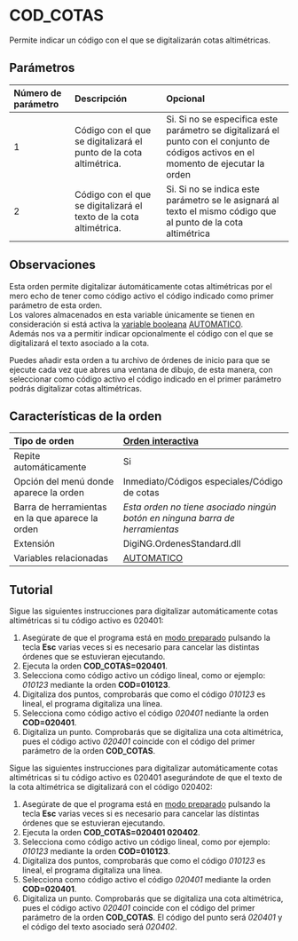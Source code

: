 # COD\_COTAS

Permite indicar un código con el que se digitalizarán cotas altimétricas.

## Parámetros

| Número de parámetro | Descripción | Opcional |
| :--- | :--- | :--- |
| 1 | Código con el que se digitalizará el punto de la cota altimétrica. | Si. Si no se especifica este parámetro se digitalizará el punto con el conjunto de códigos activos en el momento de ejecutar la orden |
| 2 | Código con el que se digitalizará el texto de la cota altimétrica. | Si. Si no se indica este parámetro se le asignará al texto el mismo código que al punto de la cota altimétrica |

## Observaciones

Esta orden permite digitalizar áutomáticamente cotas altimétricas por el mero echo de tener como código activo el código indicado como primer parámetro de esta orden.  
Los valores almacenados en esta variable únicamente se tienen en consideración si está activa la [variable booleana](cod-cotas.md) [AUTOMATICO](/digi3d-net/referencia/ventana-de-dibujo/ordenes/c/da1f6fd1-4521-40bb-98e0-be6c6f62d1c6/README.md).  
Además nos va a permitir indicar opcionalmente el código con el que se digitalizará el texto asociado a la cota.

Puedes añadir esta orden a tu archivo de órdenes de inicio para que se ejecute cada vez que abres una ventana de dibujo, de esta manera, con seleccionar como código activo el código indicado en el primer parámetro podrás digitalizar cotas altimétricas.

## Características de la orden

| Tipo de orden | [Orden interactiva](cod-cotas.md) |
| :--- | :--- |
| Repite automáticamente | Si |
| Opción del menú donde aparece la orden | Inmediato/Códigos especiales/Código de cotas |
| Barra de herramientas en la que aparece la orden | _Esta orden no tiene asociado ningún botón en ninguna barra de herramientas_ |
| Extensión | DigiNG.OrdenesStandard.dll |
| Variables relacionadas | [AUTOMATICO](/digi3d-net/referencia/ventana-de-dibujo/ordenes/c/AUTOMATICO.html) |

## Tutorial

Sigue las siguientes instrucciones para digitalizar automáticamente cotas altimétricas si tu código activo es 020401:

1. Asegúrate de que el programa está en [modo preparado](cod-cotas.md) pulsando la tecla **Esc** varias veces si es necesario para cancelar las distintas órdenes que se estuvieran ejecutando.
2. Ejecuta la orden **COD\_COTAS=020401**.
3. Selecciona como código activo un código lineal, como or ejemplo: _010123_ mediante la orden **COD=010123**.
4. Digitaliza dos puntos, comprobarás que como el código _010123_ es lineal, el programa digitaliza una línea.
5. Selecciona como código activo el código _020401_ nediante la orden **COD=020401**.
6. Digitaliza un punto. Comprobarás que se digitaliza una cota altimétrica, pues el código activo _020401_ coincide con el código del primer parámetro de la orden **COD\_COTAS**.

Sigue las siguientes instrucciones para digitalizar automáticamente cotas altimétricas si tu código activo es 020401 asegurándote de que el texto de la cota altimétrica se digitalizará con el código 020402:

1. Asegúrate de que el programa está en [modo preparado](cod-cotas.md) pulsando la tecla **Esc** varias veces si es necesario para cancelar las dístintas órdenes que se estuvieran ejecutando.
2. Ejecuta la orden **COD\_COTAS=020401 020402**.
3. Selecciona como código activo un código lineal, como por ejemplo: _010123_ mediante la orden **COD=010123**.
4. Digitaliza dos puntos, comprobarás que como el código _010123_ es lineal, el programa digitaliza una línea.
5. Selecciona como código activo el código _020401_ mediante la orden **COD=020401**.
6. Digitaliza un punto. Comprobarás que se digitaliza una cota altimétrica, pues el código activo _020401_ coincide con el código del primer parámetro de la orden **COD\_COTAS**. El código del punto será _020401_ y el código del texto asociado será _020402_.

